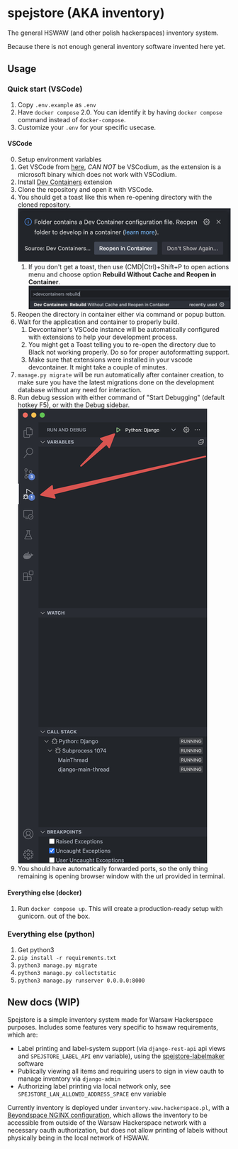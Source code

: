 # spejstore (AKA inventory)

The general HSWAW (and other polish hackerspaces) inventory system.

Because there is not enough general inventory software invented here yet.

## Usage

### Quick start (VSCode)

1. Copy `.env.example` as `.env`
2. Have `docker compose` 2.0. You can identify it by having `docker compose` command instead of `docker-compose`.
3. Customize your `.env` for your specific usecase.

#### VSCode

0. Setup environment variables
1. Get VSCode from [here](https://code.visualstudio.com/download), *CAN NOT* be VSCodium, as the extension is a microsoft binary which does not work with VSCodium.
2. Install [Dev Containers](https://marketplace.visualstudio.com/items?itemName=ms-vscode-remote.remote-containers) extension
3. Clone the repository and open it with VSCode.
4. You should get a toast like this when re-opening directory with the cloned repository. ![Toast example](readme/toast-example.png 'Toast example')
   1. If you don't get a toast, then use (CMD|Ctrl)+Shift+P to open actions menu and choose option **Rebuild Without Cache and Reopen in Container**. ![Command example](readme/command-example.png 'Command example')
5. Reopen the directory in container either via command or popup button.
6. Wait for the application and container to properly build.
   1. Devcontainer's VSCode instance will be automatically configured with extensions to help your development process.
   2. You might get a Toast telling you to re-open the directory due to Black not working properly. Do so for proper autoformatting support.
   3. Make sure that extensions were installed in your vscode devcontainer. It might take a couple of minutes.
7. `manage.py migrate` will be run automatically after container creation, to make sure you have the latest migrations done on the development database without any need for interaction.
8. Run debug session with either command of "Start Debugging" (default hotkey F5), or with the Debug sidebar. ![Debug sidebar instructions](readme/debug-example.png 'Debug sidebar')
9. You should have automatically forwarded ports, so the only thing remaining is opening browser window with the url provided in terminal.

#### Everything else (docker)

1. Run `docker compose up`. This will create a production-ready setup with gunicorn. out of the box.

### Everything else (python)

1. Get python3
2. `pip install -r requirements.txt`
3. `python3 manage.py migrate`
4. `python3 manage.py collectstatic`
5. `python3 manage.py runserver 0.0.0.0:8000`

## New docs (WIP)

Spejstore is a simple inventory system made for Warsaw Hackerspace purposes. Includes some features very specific to hswaw requirements, which are:

- Label printing and label-system support (via `django-rest-api` api views and `SPEJSTORE_LABEL_API` env variable), using the [spejstore-labelmaker](https://code.hackerspace.pl/informatic/spejstore-labelmaker/) software
- Publically viewing all items and requiring users to sign in view oauth to manage inventory via `django-admin`
- Authorizing label printing via local network only, see `SPEJSTORE_LAN_ALLOWED_ADDRESS_SPACE` env variable

Currently inventory is deployed under `inventory.waw.hackerspace.pl`, with a [Beyondspace NGINX configuration](https://cs.hackerspace.pl/hscloud/-/blob/hswaw/machines/customs.hackerspace.pl/beyondspace.nix), which allows the inventory to be accessible from outside of the Warsaw Hackerspace network with a necessary oauth authorization, but does not allow printing of labels without physically being in the local network of HSWAW.
